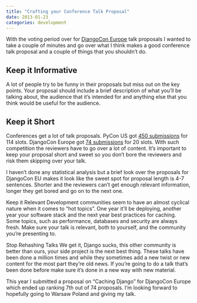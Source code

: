 ```yaml
---
title: "Crafting your Conference Talk Proposal"
date: 2013-01-23
categories: development
---
```


With the voting period over for [DjangoCon Europe](https://djangocon.eu/) talk proposals I wanted to take a couple of minutes and go over what I think makes a good conference talk proposal and a couple of things that you shouldn’t do.

## Keep it Informative
A lot of people try to be funny in their proposals but miss out on the key points. Your proposal should include a brief description of what you’ll be talking about, the audience that it’s intended for and anything else that you think would be useful for the audience.

## Keep it Short
Conferences get a lot of talk proposals. PyCon US got [450 submissions](http://pycon.blogspot.ca/2012/12/announcing-pycon-2013-talks.html) for 114 slots. DjangoCon Europe got [74 submissions](http://2013.djangocon.eu/) for 20 slots. With such competition the reviewers have to go over a lot of content. It’s important to keep your proposal short and sweet so you don’t bore the reviewers and risk them skipping over your talk.

I haven’t done any statistical analysis but a brief look over the proposals for DjangoCon EU makes it look like the sweet spot for proposal length is 4-7 sentences. Shorter and the reviewers can’t get enough relevant information, longer they get bored and go on to the next one.

Keep it Relevant
Development communities seem to have an almost cyclical nature when it comes to “hot topics”. One year it’ll be deploying, another year your software stack and the next year best practices for caching. Some topics, such as performance, databases and security are always fresh. Make sure your talk is relevant, both to yourself, and the community you’re presenting to.

Stop Rehashing Talks
We get it, Django sucks, this other community is better than ours, your side project is the next best thing. These talks have been done a million times and while they sometimes add a new twist or new content for the most part they’re old news. If you’re going to do a talk that’s been done before make sure it’s done in a new way with new material.

This year I submitted a proposal on “Caching Django” for DjangoCon Europe which ended up ranking 7th out of 74 proposals. I’m looking forward to hopefully going to Warsaw Poland and giving my talk.